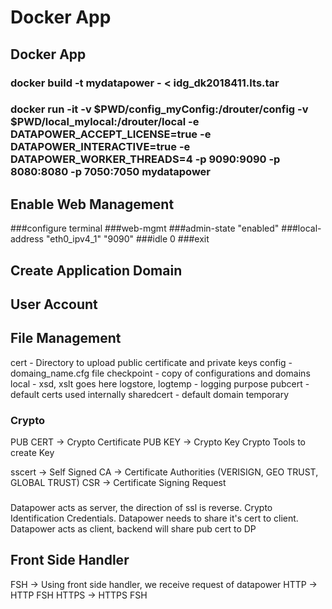 # Docker App

## Docker App
### docker build -t mydatapower - < idg_dk2018411.lts.tar
### docker run -it   -v $PWD/config_myConfig:/drouter/config   -v $PWD/local_mylocal:/drouter/local   -e DATAPOWER_ACCEPT_LICENSE=true   -e DATAPOWER_INTERACTIVE=true   -e DATAPOWER_WORKER_THREADS=4   -p 9090:9090 -p 8080:8080 -p 7050:7050  mydatapower

## Enable Web Management
###configure terminal
###web-mgmt
###admin-state "enabled"
###local-address "eth0_ipv4_1" "9090"
###idle 0
###exit


## Create Application Domain

## User Account

## File Management
cert - Directory to upload public certificate and private keys
config - domaing_name.cfg file
checkpoint - copy of configurations and domains
local - xsd, xslt goes here
logstore, logtemp - logging purpose
pubcert - default certs used internally
sharedcert - default domain
temporary 

### Crypto
PUB CERT -> Crypto Certificate 
PUB KEY -> Crypto Key
Crypto Tools to create Key

sscert -> Self Signed
CA -> Certificate Authorities (VERISIGN, GEO TRUST, GLOBAL TRUST)
CSR -> Certificate Signing Request

###

Datapower acts as server, the direction of ssl is reverse. Crypto Identification Credentials. Datapower needs to share it's cert to client.
Datapower acts as client, backend will share pub cert to DP





## Front Side Handler
FSH -> Using front side handler, we receive request of datapower
HTTP -> HTTP FSH
HTTPS -> HTTPS FSH


